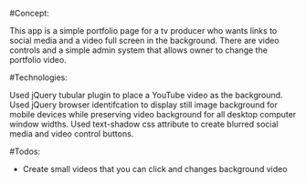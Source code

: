 #Concept:

This app is a simple portfolio page for a tv producer who wants links to social media and a video full screen in the background.  There are video controls and a simple admin system that allows owner to change the portfolio video.

#Technologies:

Used jQuery tubular plugin to place a YouTube video as the background.  Used jQuery browser identifcation to display still image background for mobile devices while preserving video background for all desktop computer window widths.  Used text-shadow css attribute to create blurred social media and video control buttons.

#Todos:
- Create small videos that you can click and changes background video
